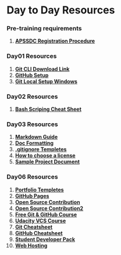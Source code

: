 # Day to Day Resources

### Pre-training requirements
1. **[APSSDC Registration Procedure](https://github.com/AP-State-Skill-Development-Corporation/APSSDC-Registration/blob/main/Engineering_Portal_Old_Registration.md)**

### Day01 Resources
1. **[Git CLI Download Link](https://git-scm.com/downloads)**
3. **[GitHub Setup](https://anilkumarteegala.github.io/GitHub_Account_Setup)**
4. **[Git Local Setup Windows](https://anilkumarteegala.github.io/Git-Local-Environment-Setup-[Windows])**

### Day02 Resources

1. **[Bash Scriping Cheat Sheet](https://devhints.io/bash)**

### Day03 Resources

1. **[Markdown Guide](https://guides.github.com/pdfs/markdown-cheatsheet-online.pdf)**
2. **[Doc Formatting](https://docs.github.com/en/github/writing-on-github/basic-writing-and-formatting-syntax)**
3. **[.gitignore Templetes](https://www.toptal.com/developers/gitignore)**
4. **[How to choose a license](https://choosealicense.com/)**
5. **[Sample Project Document](https://github.com/thoughtbot/factory_bot#readme)**


### Day06 Resources

1. **[Portfolio Templetes](https://templateflip.com/templates/)**
2. **[GitHub Pages](https://pages.github.com/)**
3. **[Open Source Contribution](https://opensource.guide/how-to-contribute/)**
4. **[Open Source Contribution2](https://github.com/freeCodeCamp/how-to-contribute-to-open-source)**
5. **[Free Git & GitHub Course](https://openclassrooms.com/en/courses/5671626-manage-your-code-project-with-git-github)**
6. **[Udacity VCS Course](https://www.udacity.com/course/version-control-with-git--ud123)**
7. **[Git Cheatsheet](https://education.github.com/git-cheat-sheet-education.pdf)**
8. **[GitHub Cheatsheet](https://training.github.com/downloads/github-git-cheat-sheet.pdf)**
9. **[Student Developer Pack](https://education.github.com/)**
10. **[Web Hosting](https://www.namecheap.com/hosting/what-is-web-hosting-definition/)**
